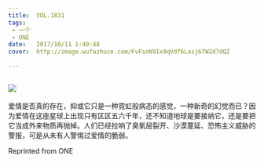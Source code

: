 ```yaml
---
title:	VOL.1831
tags:
 - 一个
 - ONE
date:	2017/10/11 1:40:48
cover:	http://image.wufazhuce.com/FvFsnN9Ix9qVdf6Lasj6TWZd7dQZ

---
```

![](http://image.wufazhuce.com/FvFsnN9Ix9qVdf6Lasj6TWZd7dQZ)
---

爱情是否真的存在，抑或它只是一种霓虹般病态的感觉，一种新奇的幻觉而已？因为爱情在这座星球上出现只有区区五六千年，还不知道地球是要接纳它，还是要把它当成外来物质再抛掉。人们已经拉响了臭氧层裂开、沙漠蔓延、恐怖主义威胁的警报，可是从未有人警惕过爱情的脆弱。
 
Reprinted from ONE
